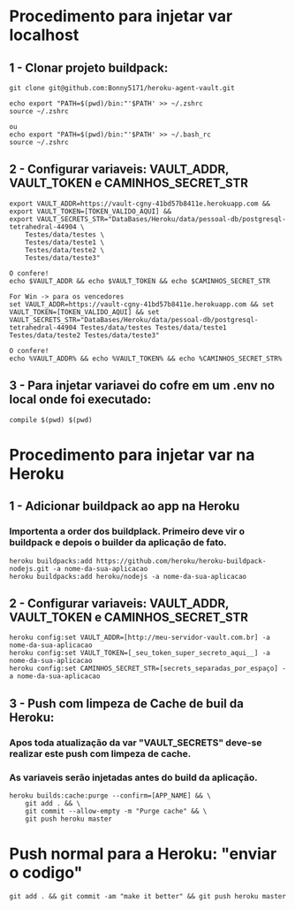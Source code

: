# **Procedimento para injetar var localhost**

## 1 - Clonar projeto buildpack:
```
git clone git@github.com:Bonny5171/heroku-agent-vault.git

echo export "PATH=$(pwd)/bin:"'$PATH' >> ~/.zshrc
source ~/.zshrc

ou
echo export "PATH=$(pwd)/bin:"'$PATH' >> ~/.bash_rc
source ~/.zshrc
```

## 2 - Configurar variaveis: VAULT_ADDR, VAULT_TOKEN e CAMINHOS_SECRET_STR
```
export VAULT_ADDR=https://vault-cgny-41bd57b8411e.herokuapp.com &&
export VAULT_TOKEN=[TOKEN_VALIDO_AQUI] &&
export VAULT_SECRETS_STR="DataBases/Heroku/data/pessoal-db/postgresql-tetrahedral-44904 \
    Testes/data/testes \
    Testes/data/teste1 \
    Testes/data/teste2 \
    Testes/data/teste3"

O confere!
echo $VAULT_ADDR && echo $VAULT_TOKEN && echo $CAMINHOS_SECRET_STR

For Win -> para os vencedores
set VAULT_ADDR=https://vault-cgny-41bd57b8411e.herokuapp.com && set VAULT_TOKEN=[TOKEN_VALIDO_AQUI] && set VAULT_SECRETS_STR="DataBases/Heroku/data/pessoal-db/postgresql-tetrahedral-44904 Testes/data/testes Testes/data/teste1 Testes/data/teste2 Testes/data/teste3"

O confere!
echo %VAULT_ADDR% && echo %VAULT_TOKEN% && echo %CAMINHOS_SECRET_STR%
```

## 3 - Para injetar variavei do cofre em um .env no local onde foi executado:
```
compile $(pwd) $(pwd)
```
#

# **Procedimento para injetar var na Heroku**

## 1 - Adicionar buildpack ao app na Heroku
### Importenta a order dos buildplack. Primeiro deve vir o buildpack e depois o builder da aplicação de fato.
```
heroku buildpacks:add https://github.com/heroku/heroku-buildpack-nodejs.git -a nome-da-sua-aplicacao
heroku buildpacks:add heroku/nodejs -a nome-da-sua-aplicacao
```
 
## 2 - Configurar variaveis: VAULT_ADDR, VAULT_TOKEN e CAMINHOS_SECRET_STR
```
heroku config:set VAULT_ADDR=[http://meu-servidor-vault.com.br] -a nome-da-sua-aplicacao
heroku config:set VAULT_TOKEN=[_seu_token_super_secreto_aqui__] -a nome-da-sua-aplicacao
heroku config:set CAMINHOS_SECRET_STR=[secrets_separadas_por_espaço] -a nome-da-sua-aplicacao

```

## 3 - Push com limpeza de Cache de buil da Heroku:
### Apos toda atualização da var "VAULT_SECRETS" deve-se realizar este push com limpeza de cache.
### As variaveis serão injetadas antes do build da aplicação.
```
heroku builds:cache:purge --confirm=[APP_NAME] && \
    git add . && \
    git commit --allow-empty -m "Purge cache" && \
    git push heroku master
```




# Push normal para a Heroku: "enviar o codigo"
```
git add . && git commit -am "make it better" && git push heroku master
```
